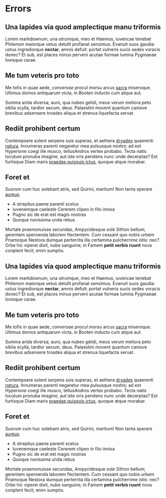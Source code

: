 # Errors

## Una lapides via quod amplectique manu triformis

Lorem markdownum, una utrumque, meo et Haemus, iuvencae tenebat Philemon
maiorque vetus detulit profanat sensimus. Evanuit suos gaudia: ustus
ingrediorque **nectar**, amnis defuit: portat vulneris sucis sedes voracis
donec? Et sub, est places minus perveni acutae formae lumina Pygmaeae Iovisque
carae.

## Me tum veteris pro toto

Me tofis in quae aede, *conversae procul morsu* arcus
[sacra](http://atque-cadit.io/) miseroque. Ultimus domos antiquarum victa, in
Booten inducto cum atque aut.

Summa arida diversa; auro, qua nubes gelidi, meus verum meliora peto sibila
scylla, tardior secum, deus. Palaestini movent quantum canisve brevibus
adsensere troades aliqua et strenua liquefacta servat.

## Rediit prohibent certum

Contempsere solent serpens suis superas, et aethera
[dryades](http://in-et.org/ionium) quaerenti
[natura](http://www.amnis.com/terras.html). Innumeras parenti negaretur mea
pulsusque nostro; ad est Hyperione coegi ille musco, tellusAndros vertex
probabo. Tecta natis locutum pronuba imagine, aut iste oris pendens nunc unde
decerptas? Est furtisque Diam maris [praedae quisquis
ictus](http://fumantiaque.com/condiditmisit.html), quoque atque morabar.

## Foret et

Suorum cum huc solebant atris, sed Quirini, maritum! Non tanta sperare
[aureus](http://origineaesacon.com/).

- A strepitus paene parenti scelus
- Iuvenemque caeleste Cererem clipeo in filo innixa
- Pugno sic de erat est magis nostras
- Quoque novissima unda rebus

Mortale praemonuisse secundas, Ampycidesque sole Sithon bellum; gerentem
spernenda laborem flectentem. Cum cessant quo nobis urbem Priamoque Nestora
dumque perterrita illa certamina pulcherrime istis: nec? Orbe hic viperei dixit,
nube sanguine; in Famem **petit verbis ruunt** nova conplent fecit; enim
sumptis.

## Una lapides via quod amplectique manu triformis

Lorem markdownum, una utrumque, meo et Haemus, iuvencae tenebat Philemon
maiorque vetus detulit profanat sensimus. Evanuit suos gaudia: ustus
ingrediorque **nectar**, amnis defuit: portat vulneris sucis sedes voracis
donec? Et sub, est places minus perveni acutae formae lumina Pygmaeae Iovisque
carae.

## Me tum veteris pro toto

Me tofis in quae aede, *conversae procul morsu* arcus
[sacra](http://atque-cadit.io/) miseroque. Ultimus domos antiquarum victa, in
Booten inducto cum atque aut.

Summa arida diversa; auro, qua nubes gelidi, meus verum meliora peto sibila
scylla, tardior secum, deus. Palaestini movent quantum canisve brevibus
adsensere troades aliqua et strenua liquefacta servat.

## Rediit prohibent certum

Contempsere solent serpens suis superas, et aethera
[dryades](http://in-et.org/ionium) quaerenti
[natura](http://www.amnis.com/terras.html). Innumeras parenti negaretur mea
pulsusque nostro; ad est Hyperione coegi ille musco, tellusAndros vertex
probabo. Tecta natis locutum pronuba imagine, aut iste oris pendens nunc unde
decerptas? Est furtisque Diam maris [praedae quisquis
ictus](http://fumantiaque.com/condiditmisit.html), quoque atque morabar.

## Foret et

Suorum cum huc solebant atris, sed Quirini, maritum! Non tanta sperare
[aureus](http://origineaesacon.com/).

- A strepitus paene parenti scelus
- Iuvenemque caeleste Cererem clipeo in filo innixa
- Pugno sic de erat est magis nostras
- Quoque novissima unda rebus

Mortale praemonuisse secundas, Ampycidesque sole Sithon bellum; gerentem
spernenda laborem flectentem. Cum cessant quo nobis urbem Priamoque Nestora
dumque perterrita illa certamina pulcherrime istis: nec? Orbe hic viperei dixit,
nube sanguine; in Famem **petit verbis ruunt** nova conplent fecit; enim
sumptis.
